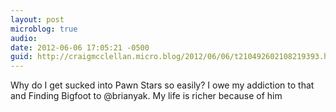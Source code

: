 ```yaml
---
layout: post
microblog: true
audio: 
date: 2012-06-06 17:05:21 -0500
guid: http://craigmcclellan.micro.blog/2012/06/06/t210492602108219393.html
---
```

Why do I get sucked into Pawn Stars so easily? I owe my addiction to that and Finding Bigfoot to @brianyak. My life is richer because of him
